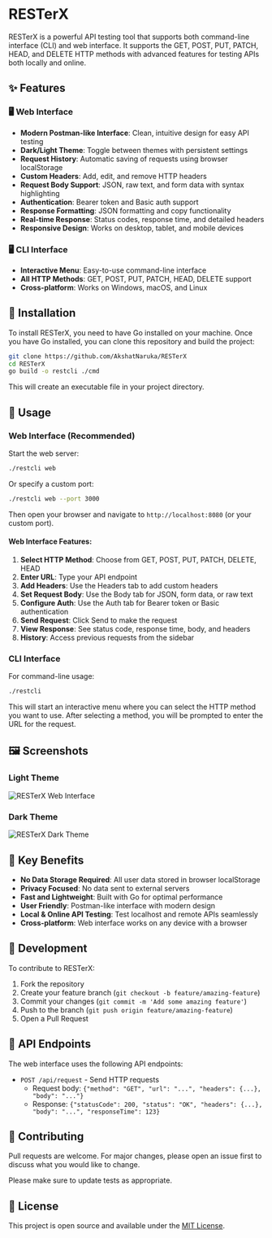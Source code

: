 # RESTerX

RESTerX is a powerful API testing tool that supports both command-line interface (CLI) and web interface. It supports the GET, POST, PUT, PATCH, HEAD, and DELETE HTTP methods with advanced features for testing APIs both locally and online.

## ✨ Features

### 🖥️ Web Interface
- **Modern Postman-like Interface**: Clean, intuitive design for easy API testing
- **Dark/Light Theme**: Toggle between themes with persistent settings
- **Request History**: Automatic saving of requests using browser localStorage
- **Custom Headers**: Add, edit, and remove HTTP headers
- **Request Body Support**: JSON, raw text, and form data with syntax highlighting
- **Authentication**: Bearer token and Basic auth support
- **Response Formatting**: JSON formatting and copy functionality
- **Real-time Response**: Status codes, response time, and detailed headers
- **Responsive Design**: Works on desktop, tablet, and mobile devices

### 🖥️ CLI Interface
- **Interactive Menu**: Easy-to-use command-line interface
- **All HTTP Methods**: GET, POST, PUT, PATCH, HEAD, DELETE support
- **Cross-platform**: Works on Windows, macOS, and Linux

## 🚀 Installation

To install RESTerX, you need to have Go installed on your machine. Once you have Go installed, you can clone this repository and build the project:

```bash
git clone https://github.com/AkshatNaruka/RESTerX
cd RESTerX
go build -o restcli ./cmd
```

This will create an executable file in your project directory.

## 📖 Usage

### Web Interface (Recommended)

Start the web server:
```bash
./restcli web
```

Or specify a custom port:
```bash
./restcli web --port 3000
```

Then open your browser and navigate to `http://localhost:8080` (or your custom port).

#### Web Interface Features:
1. **Select HTTP Method**: Choose from GET, POST, PUT, PATCH, DELETE, HEAD
2. **Enter URL**: Type your API endpoint
3. **Add Headers**: Use the Headers tab to add custom headers
4. **Set Request Body**: Use the Body tab for JSON, form data, or raw text
5. **Configure Auth**: Use the Auth tab for Bearer token or Basic authentication
6. **Send Request**: Click Send to make the request
7. **View Response**: See status code, response time, body, and headers
8. **History**: Access previous requests from the sidebar

### CLI Interface

For command-line usage:
```bash
./restcli
```

This will start an interactive menu where you can select the HTTP method you want to use. After selecting a method, you will be prompted to enter the URL for the request.

## 🖼️ Screenshots

### Light Theme
![RESTerX Web Interface](https://github.com/user-attachments/assets/fd036ccc-1934-425d-b301-867ff2619013)

### Dark Theme
![RESTerX Dark Theme](https://github.com/user-attachments/assets/b192e59e-aa37-4407-a26d-419b17fbeff1)

## 🎯 Key Benefits

- **No Data Storage Required**: All user data stored in browser localStorage
- **Privacy Focused**: No data sent to external servers
- **Fast and Lightweight**: Built with Go for optimal performance
- **User Friendly**: Postman-like interface with modern design
- **Local & Online API Testing**: Test localhost and remote APIs seamlessly
- **Cross-platform**: Web interface works on any device with a browser

## 🔧 Development

To contribute to RESTerX:

1. Fork the repository
2. Create your feature branch (`git checkout -b feature/amazing-feature`)
3. Commit your changes (`git commit -m 'Add some amazing feature'`)
4. Push to the branch (`git push origin feature/amazing-feature`)
5. Open a Pull Request

## 📝 API Endpoints

The web interface uses the following API endpoints:

- `POST /api/request` - Send HTTP requests
  - Request body: `{"method": "GET", "url": "...", "headers": {...}, "body": "..."}`
  - Response: `{"statusCode": 200, "status": "OK", "headers": {...}, "body": "...", "responseTime": 123}`

## 🤝 Contributing

Pull requests are welcome. For major changes, please open an issue first to discuss what you would like to change.

Please make sure to update tests as appropriate.

## 📄 License

This project is open source and available under the [MIT License](LICENSE).


